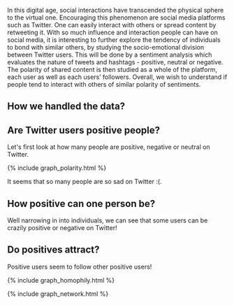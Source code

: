 In this digital age, social interactions have transcended the physical sphere to the virtual one. Encouraging this phenomenon are social media platforms such as Twitter. One can easily interact with others or spread content by retweeting it. With so much influence and interaction people can have on social media, it is interesting to further explore the tendency of individuals to bond with similar others, by studying the socio-emotional division between Twitter users. This will be done by a sentiment analysis which evaluates the nature of tweets and hashtags - positive, neutral or negative. The polarity of shared content is then studied as a whole of the platform, each user as well as each users’ followers. Overall, we wish to understand if people tend to interact with others of similar polarity of sentiments.

## How we handled the data?

## Are Twitter users positive people?

Let's first look at how many people are positive, negative or neutral on Twitter.

{% include graph_polarity.html %}

It seems that so many people are so sad on Twitter :(.

## How positive can one person be?

Well narrowing in into individuals, we can see that some users can be crazily positive or negative on Twitter!

## Do positives attract?

Positive users seem to follow other positive users!

{% include graph_homophily.html %}

{% include graph_network.html %}
